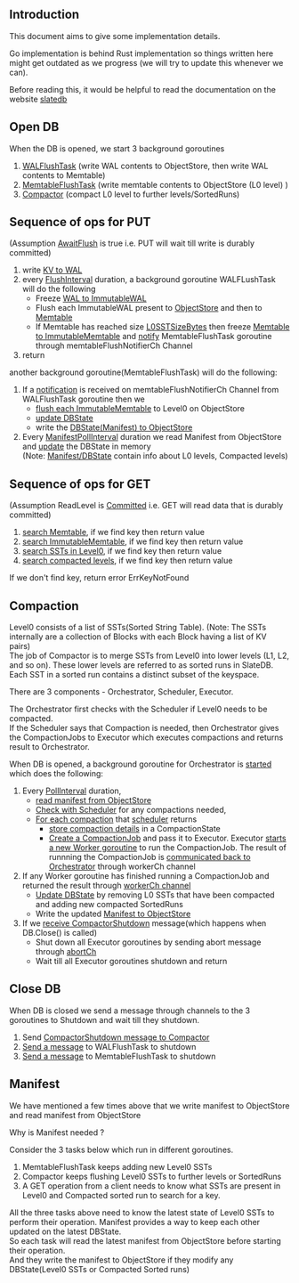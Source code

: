 
## Introduction

This document aims to give some implementation details.   

Go implementation is behind Rust implementation so things written here might get outdated as we progress
(we will try to update this whenever we can).

Before reading this, it would be helpful to read the documentation on the website [slatedb](https://slatedb.io/docs/architecture)


## Open DB

When the DB is opened, we start 3 background goroutines
1. [WALFlushTask](https://github.com/slatedb/slatedb-go/blob/ca863aba66169f88186f3aa970bdf02df891e0de/slatedb/db.go#L67) (write WAL contents to ObjectStore, then write WAL contents to Memtable)
2. [MemtableFlushTask](https://github.com/slatedb/slatedb-go/blob/ca863aba66169f88186f3aa970bdf02df891e0de/slatedb/db.go#L71) (write memtable contents to ObjectStore (L0 level) )
3. [Compactor](https://github.com/slatedb/slatedb-go/blob/ca863aba66169f88186f3aa970bdf02df891e0de/slatedb/db.go#L75) (compact L0 level to further levels/SortedRuns)



## Sequence of ops for PUT

(Assumption [AwaitFlush](https://github.com/slatedb/slatedb-go/blob/ca863aba66169f88186f3aa970bdf02df891e0de/slatedb/config.go#L122) is true i.e. PUT will wait till write is durably committed)

1. write [KV to WAL](https://github.com/slatedb/slatedb-go/blob/ca863aba66169f88186f3aa970bdf02df891e0de/slatedb/db.go#L112)
2. every [FlushInterval](https://github.com/slatedb/slatedb-go/blob/ca863aba66169f88186f3aa970bdf02df891e0de/slatedb/flush.go#L19) duration, a background goroutine WALFLushTask will do the following
    - Freeze [WAL to ImmutableWAL](https://github.com/slatedb/slatedb-go/blob/ca863aba66169f88186f3aa970bdf02df891e0de/slatedb/flush.go#L41)
    - Flush each ImmutableWAL present to [ObjectStore](https://github.com/slatedb/slatedb-go/blob/ca863aba66169f88186f3aa970bdf02df891e0de/slatedb/flush.go#L56) and then to [Memtable](https://github.com/slatedb/slatedb-go/blob/ca863aba66169f88186f3aa970bdf02df891e0de/slatedb/flush.go#L63)
    - If Memtable has reached size [L0SSTSizeBytes](https://github.com/slatedb/slatedb-go/blob/ca863aba66169f88186f3aa970bdf02df891e0de/slatedb/config.go#L71) then freeze [Memtable to ImmutableMemtable](https://github.com/slatedb/slatedb-go/blob/main/slatedb/flush.go#L64) and [notify](https://github.com/slatedb/slatedb-go/blob/ca863aba66169f88186f3aa970bdf02df891e0de/slatedb/db.go#L296) MemtableFlushTask goroutine through memtableFlushNotifierCh Channel
3. return

another background goroutine(MemtableFlushTask) will do the following:
1. If a [notification](https://github.com/slatedb/slatedb-go/blob/ca863aba66169f88186f3aa970bdf02df891e0de/slatedb/flush.go#L152C18-L152C41) is received on memtableFlushNotifierCh Channel from WALFlushTask goroutine then we 
    - [flush each ImmutableMemtable](https://github.com/slatedb/slatedb-go/blob/ca863aba66169f88186f3aa970bdf02df891e0de/slatedb/flush.go#L224) to Level0 on ObjectStore
    - [update DBState](https://github.com/slatedb/slatedb-go/blob/ca863aba66169f88186f3aa970bdf02df891e0de/slatedb/flush.go#L229)
    - write the [DBState(Manifest) to ObjectStore](https://github.com/slatedb/slatedb-go/blob/ca863aba66169f88186f3aa970bdf02df891e0de/slatedb/flush.go#L230)
2. Every [ManifestPollInterval](https://github.com/slatedb/slatedb-go/blob/ca863aba66169f88186f3aa970bdf02df891e0de/slatedb/flush.go#L140) duration we read Manifest from ObjectStore and [update](https://github.com/slatedb/slatedb-go/blob/ca863aba66169f88186f3aa970bdf02df891e0de/slatedb/flush.go#L148) the DBState in memory   
   (Note: [Manifest/DBState](https://github.com/slatedb/slatedb-go/blob/ca863aba66169f88186f3aa970bdf02df891e0de/slatedb/db_state.go#L35) contain info about L0 levels, Compacted levels)



## Sequence of ops for GET

(Assumption ReadLevel is [Committed](https://github.com/slatedb/slatedb-go/blob/ca863aba66169f88186f3aa970bdf02df891e0de/slatedb/config.go#L97) i.e. GET will read data that is durably committed)

1. [search Memtable](https://github.com/slatedb/slatedb-go/blob/ca863aba66169f88186f3aa970bdf02df891e0de/slatedb/db.go#L152), if we find key then return value
2. [search ImmutableMemtable](https://github.com/slatedb/slatedb-go/blob/ca863aba66169f88186f3aa970bdf02df891e0de/slatedb/db.go#L157), if we find key then return value
3. [search SSTs in Level0](https://github.com/slatedb/slatedb-go/blob/ca863aba66169f88186f3aa970bdf02df891e0de/slatedb/db.go#L167), if we find key then return value
4. [search compacted levels](https://github.com/slatedb/slatedb-go/blob/ca863aba66169f88186f3aa970bdf02df891e0de/slatedb/db.go#L182), if we find key then return value

If we don't find key, return error ErrKeyNotFound



## Compaction

Level0 consists of a list of SSTs(Sorted String Table). (Note: The SSTs internally are a collection of Blocks with each Block having a list of KV pairs)  
The job of Compactor is to merge SSTs from Level0 into lower levels (L1, L2, and so on). These lower levels are referred to as sorted runs in SlateDB. Each SST in a sorted run contains a distinct subset of the keyspace.

There are 3 components - Orchestrator, Scheduler, Executor.  

The Orchestrator first checks with the Scheduler if Level0 needs to be compacted.  
If the Scheduler says that Compaction is needed, then Orchestrator gives the CompactionJobs to Executor which executes compactions and returns result to Orchestrator.

When DB is opened, a background goroutine for Orchestrator is [started](https://github.com/slatedb/slatedb-go/blob/ca863aba66169f88186f3aa970bdf02df891e0de/slatedb/compactor.go#L49) which does the following:  
1. Every [PollInterval](https://github.com/slatedb/slatedb-go/blob/ca863aba66169f88186f3aa970bdf02df891e0de/slatedb/compactor.go#L89) duration,
    - [read manifest from ObjectStore](https://github.com/slatedb/slatedb-go/blob/ca863aba66169f88186f3aa970bdf02df891e0de/slatedb/compactor.go#L187)
    - [Check with Scheduler](https://github.com/slatedb/slatedb-go/blob/ca863aba66169f88186f3aa970bdf02df891e0de/slatedb/compactor.go#L205)  for any compactions needed,
    - [For each compaction](https://github.com/slatedb/slatedb-go/blob/ca863aba66169f88186f3aa970bdf02df891e0de/slatedb/compactor.go#L214) that [scheduler](https://github.com/slatedb/slatedb-go/blob/ca863aba66169f88186f3aa970bdf02df891e0de/slatedb/size_tiered_compaction.go#L7) returns
      - [store compaction details](https://github.com/slatedb/slatedb-go/blob/ca863aba66169f88186f3aa970bdf02df891e0de/slatedb/compactor.go#L302) in a CompactionState
      - [Create a CompactionJob](https://github.com/slatedb/slatedb-go/blob/ca863aba66169f88186f3aa970bdf02df891e0de/slatedb/compactor.go#L262) and pass it to Executor. Executor [starts a new Worker goroutine](https://github.com/slatedb/slatedb-go/blob/ca863aba66169f88186f3aa970bdf02df891e0de/slatedb/compactor.go#L448) to run the CompactionJob. The result of runnning the CompactionJob is [communicated back to Orchestrator](https://github.com/slatedb/slatedb-go/blob/ca863aba66169f88186f3aa970bdf02df891e0de/slatedb/compactor.go#L468) through workerCh channel
2. If any Worker goroutine has finished running a CompactionJob and returned the result through [workerCh channel](https://github.com/slatedb/slatedb-go/blob/ca863aba66169f88186f3aa970bdf02df891e0de/slatedb/compactor.go#L97)
    - [Update DBState](https://github.com/slatedb/slatedb-go/blob/ca863aba66169f88186f3aa970bdf02df891e0de/slatedb/compactor.go#L270) by removing L0 SSTs that have been compacted and adding new compacted SortedRuns
    - Write the updated [Manifest to ObjectStore](https://github.com/slatedb/slatedb-go/blob/ca863aba66169f88186f3aa970bdf02df891e0de/slatedb/compactor.go#L272)
3. If we [receive CompactorShutdown](https://github.com/slatedb/slatedb-go/blob/ca863aba66169f88186f3aa970bdf02df891e0de/slatedb/compactor.go#L104) message(which happens when DB.Close() is called)
    - Shut down all Executor goroutines by sending abort message through [abortCh](https://github.com/slatedb/slatedb-go/blob/ca863aba66169f88186f3aa970bdf02df891e0de/slatedb/compactor.go#L478)
    - Wait till all Executor goroutines shutdown and return

    
## Close DB

When DB is closed we send a message through channels to the 3 goroutines to Shutdown and wait till they shutdown.  

1. Send [CompactorShutdown message to Compactor](https://github.com/slatedb/slatedb-go/blob/ca863aba66169f88186f3aa970bdf02df891e0de/slatedb/compactor.go#L61)
2. [Send a message](https://github.com/slatedb/slatedb-go/blob/ca863aba66169f88186f3aa970bdf02df891e0de/slatedb/db.go#L94)  to WALFlushTask to shutdown
3. [Send a message](https://github.com/slatedb/slatedb-go/blob/ca863aba66169f88186f3aa970bdf02df891e0de/slatedb/db.go#L98)  to MemtableFlushTask to shutdown


## Manifest

We have mentioned a few times above that we write manifest to ObjectStore and read manifest from ObjectStore  

Why is Manifest needed ?  

Consider the 3 tasks below which run in different goroutines.
1. MemtableFlushTask keeps adding new Level0 SSTs
2. Compactor keeps flushing Level0 SSTs to further levels or SortedRuns
3. A GET operation from a client needs to know what SSTs are present in Level0 and Compacted sorted run to search for a key.

All the three tasks above need to know the latest state of Level0 SSTs to perform their operation. Manifest provides a way to keep each other updated on the latest DBState.  
So each task will read the latest manifest from ObjectStore before starting their operation.  
And they write the manifest to ObjectStore if they modify any DBState(Level0 SSTs or Compacted Sorted runs)  




